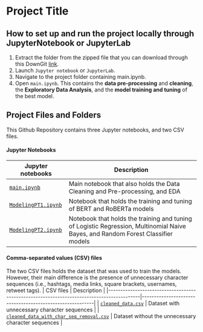 # Project Title

## How to set up and run the project locally through JupyterNotebook or JupyterLab
1. Extract the folder from the zipped file that you can download through this DownGit [link](https://minhaskamal.github.io/DownGit/#/home?url=https://github.com/francheska-vicente/data103-project).
2. Launch `Jupyter notebook` or `JupyterLab`.
3. Navigate to the project folder containing main.ipynb.
4. Open `main.ipynb`. This contains the **data pre-processing** and **cleaning**, the **Exploratory Data Analysis**, and the **model training and tuning** of the best model.

## Project Files and Folders
This Github Repository contains three Jupyter notebooks, and two CSV files.

#### Jupyter Notebooks
| Jupyter notebooks                               | Description                                                                 |
|-------------------------------------------------|-----------------------------------------------------------------------------|
| [`main.ipynb`](ToxicComment_S13_Group8.ipynb)   | Main notebook that also holds the Data Cleaning and Pre-processing, and EDA |
| [`ModelingPT1.ipynb`](ModelingPT1.ipynb)        | Notebook that holds the training and tuning of BERT and RoBERTa models      |
| [`ModelingPT2.ipynb`](ModelingPT2.ipynb)        | Notebook that holds the training and tuning of Logistic Regression, Multinomial Naive Bayes, and Random Forest Classifier models      |

#### Comma-separated values (CSV) files
The two CSV files holds the dataset that was used to train the models. However, their main difference is the presence of unnecessary character sequences (i.e., hashtags, media links, square brackets, usernames, retweet tags).
| CSV files                                                                                | Description                                               |
|-------------------------------------------------------------------------------------------|----------------------------------------------------------|
| [`cleaned_data.csv`](cleaned_data.csv)                                                    | Dataset with unnecessary character sequences             |
| [`cleaned_data_with_char_seq_removal.csv`](cleaned_data_with_char_seq_removal.csv)        | Dataset without the unnecessary character sequences      |
